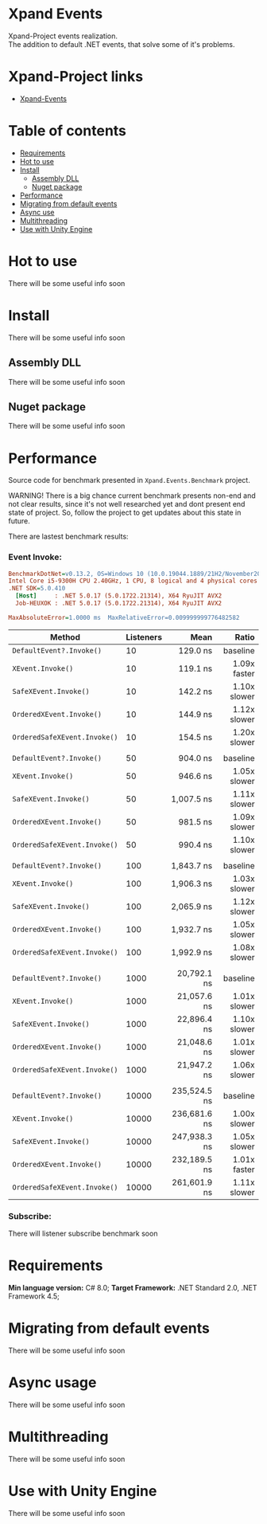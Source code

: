 ﻿# Xpand Events
Xpand-Project events realization.  
The addition to default .NET events, that solve some of it's problems.

# Xpand-Project links
- [Xpand-Events](https://github.com/ShortKedr-OpenSource/xpand-events)


# Table of contents
 * [Requirements](#requirements)
 * [Hot to use](#how-to-use)
 * [Install](#install)
   * [Assembly DLL](#install-assembly)
   * [Nuget package](#install-nuget)
 * [Performance](#performance)
 * [Migrating from default events](#migrating)
 * [Async use](#async-use)
 * [Multithreading](#multithreading)
 * [Use with Unity Engine](#use-with-unity)


# <a id="how-to-use"></a>Hot to use
There will be some useful info soon
 
# <a id="install"></a>Install
There will be some useful info soon

## <a id="install-assembly"></a>Assembly DLL
There will be some useful info soon

## <a id="install-nuget"></a>Nuget package
There will be some useful info soon
 
# <a id="performance"></a>Performance
Source code for benchmark presented in `Xpand.Events.Benchmark` project.  

WARNING! There is a big chance current benchmark presents non-end and not clear results, since it's not well researched yet and dont present end state of project. So, follow the project to get updates about this state in future.

There are lastest benchmark results:

### Event Invoke:

``` ini
BenchmarkDotNet=v0.13.2, OS=Windows 10 (10.0.19044.1889/21H2/November2021Update)
Intel Core i5-9300H CPU 2.40GHz, 1 CPU, 8 logical and 4 physical cores
.NET SDK=5.0.410
  [Host]     : .NET 5.0.17 (5.0.1722.21314), X64 RyuJIT AVX2
  Job-HEUXOK : .NET 5.0.17 (5.0.1722.21314), X64 RyuJIT AVX2

MaxAbsoluteError=1.0000 ms  MaxRelativeError=0.009999999776482582
```

|                       Method | Listeners |         Mean |        Ratio |
|----------------------------- |---------- |-------------:|-------------:|
|     `DefaultEvent?.Invoke()` |        10 |     129.0 ns |     baseline |
|            `XEvent.Invoke()` |        10 |     119.1 ns | 1.09x faster |
|        `SafeXEvent.Invoke()` |        10 |     142.2 ns | 1.10x slower |
|     `OrderedXEvent.Invoke()` |        10 |     144.9 ns | 1.12x slower |
| `OrderedSafeXEvent.Invoke()` |        10 |     154.5 ns | 1.20x slower |
|                              |           |              |              |
|     `DefaultEvent?.Invoke()` |        50 |     904.0 ns |     baseline |
|            `XEvent.Invoke()` |        50 |     946.6 ns | 1.05x slower |
|        `SafeXEvent.Invoke()` |        50 |   1,007.5 ns | 1.11x slower |
|     `OrderedXEvent.Invoke()` |        50 |     981.5 ns | 1.09x slower |
| `OrderedSafeXEvent.Invoke()` |        50 |     990.4 ns | 1.10x slower |
|                              |           |              |              |
|     `DefaultEvent?.Invoke()` |       100 |   1,843.7 ns |     baseline |
|            `XEvent.Invoke()` |       100 |   1,906.3 ns | 1.03x slower |
|        `SafeXEvent.Invoke()` |       100 |   2,065.9 ns | 1.12x slower |
|     `OrderedXEvent.Invoke()` |       100 |   1,932.7 ns | 1.05x slower |
| `OrderedSafeXEvent.Invoke()` |       100 |   1,992.9 ns | 1.08x slower |
|                              |           |              |              |
|     `DefaultEvent?.Invoke()` |      1000 |  20,792.1 ns |     baseline |
|            `XEvent.Invoke()` |      1000 |  21,057.6 ns | 1.01x slower |
|        `SafeXEvent.Invoke()` |      1000 |  22,896.4 ns | 1.10x slower |
|     `OrderedXEvent.Invoke()` |      1000 |  21,048.6 ns | 1.01x slower |
| `OrderedSafeXEvent.Invoke()` |      1000 |  21,947.2 ns | 1.06x slower |
|                              |           |              |              |
|     `DefaultEvent?.Invoke()` |     10000 | 235,524.5 ns |     baseline |
|            `XEvent.Invoke()` |     10000 | 236,681.6 ns | 1.00x slower |
|        `SafeXEvent.Invoke()` |     10000 | 247,938.3 ns | 1.05x slower |
|     `OrderedXEvent.Invoke()` |     10000 | 232,189.5 ns | 1.01x faster |
| `OrderedSafeXEvent.Invoke()` |     10000 | 261,601.9 ns | 1.11x slower |

### Subscribe:
There will listener subscribe benchmark soon

# <a id="requirements"></a>Requirements
**Min language version:** C# 8.0;
**Target Framework:** .NET Standard 2.0, .NET Framework 4.5;

# <a id="migrating"></a>Migrating from default events
There will be some useful info soon

# <a id="async-use"></a>Async usage
There will be some useful info soon

# <a id="multithreading"></a>Multithreading
There will be some useful info soon

# <a id="use-with-unity"></a>Use with Unity Engine
There will be some useful info soon
